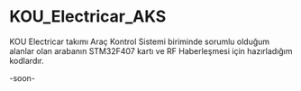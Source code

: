 # KOU_Electricar_AKS

KOU Electricar takımı Araç Kontrol Sistemi biriminde sorumlu olduğum alanlar olan arabanın STM32F407 kartı ve RF Haberleşmesi için hazırladığım kodlardır.

-soon- 

